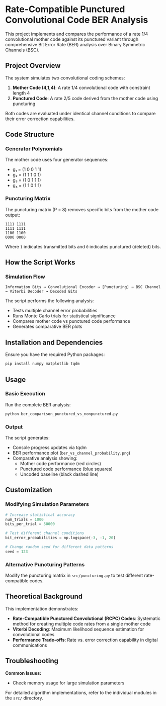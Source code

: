 # Rate-Compatible Punctured Convolutional Code BER Analysis

This project implements and compares the performance of a rate 1/4 convolutional mother code against its punctured variant through comprehensive Bit Error Rate (BER) analysis over Binary Symmetric Channels (BSC).

## Project Overview

The system simulates two convolutional coding schemes:

1. **Mother Code (4,1,4)**: A rate 1/4 convolutional code with constraint length 4
2. **Punctured Code**: A rate 2/5 code derived from the mother code using puncturing

Both codes are evaluated under identical channel conditions to compare their error correction capabilities.

## Code Structure

### Generator Polynomials

The mother code uses four generator sequences:
- g₁ = (1 0 0 1 1)
- g₂ = (1 1 1 0 1) 
- g₃ = (1 0 1 1 1)
- g₄ = (1 1 0 1 1)

### Puncturing Matrix

The puncturing matrix (P = 8) removes specific bits from the mother code output:

```
1111 1111
1111 1111  
1100 1100
0000 0000
```

Where `1` indicates transmitted bits and `0` indicates punctured (deleted) bits.

## How the Script Works

### Simulation Flow

```
Information Bits → Convolutional Encoder → [Puncturing] → BSC Channel → Viterbi Decoder → Decoded Bits
```
The script performs the following analysis:
- Tests multiple channel error probabilities
- Runs Monte Carlo trials for statistical significance
- Compares mother code vs punctured code performance
- Generates comparative BER plots

## Installation and Dependencies
Ensure you have the required Python packages:

```bash
pip install numpy matplotlib tqdm
```

## Usage

### Basic Execution

Run the complete BER analysis:

```bash
python ber_comparison_punctured_vs_nonpunctured.py
```

### Output
The script generates:
- Console progress updates via tqdm
- BER performance plot (`ber_vs_channel_probability.png`)
- Comparative analysis showing:
  - Mother code performance (red circles)
  - Punctured code performance (blue squares)
  - Uncoded baseline (black dashed line)


## Customization

### Modifying Simulation Parameters

```python
# Increase statistical accuracy
num_trials = 1000
bits_per_trial = 50000

# Test different channel conditions  
bit_error_probabilities = np.logspace(-3, -1, 20)

# Change random seed for different data patterns
seed = 123
```

### Alternative Puncturing Patterns
Modify the puncturing matrix in `src/puncturing.py` to test different rate-compatible codes.

## Theoretical Background
This implementation demonstrates:
- **Rate-Compatible Punctured Convolutional (RCPC) Codes**: Systematic method for creating multiple code rates from a single mother code
- **Viterbi Decoding**: Maximum likelihood sequence estimation for convolutional codes
- **Performance Trade-offs**: Rate vs. error correction capability in digital communications

## Troubleshooting
**Common Issues:**
- Check memory usage for large simulation parameters

For detailed algorithm implementations, refer to the individual modules in the `src/` directory.
